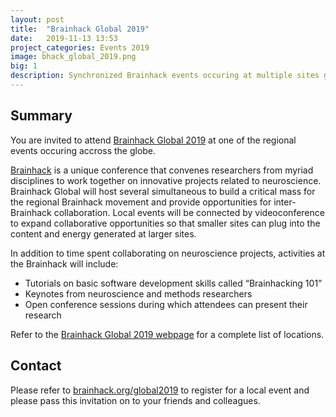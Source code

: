 ```yaml
---
layout: post
title:  "Brainhack Global 2019"
date:   2019-11-13 13:53
project_categories: Events 2019
image: bhack_global_2019.png
big: 1
description: Synchronized Brainhack events occuring at multiple sites globally.
---
```

## Summary
You are invited to attend [Brainhack Global 2019](http://brainhack.org/global2019) at one of the regional events occuring accross the globe.

[Brainhack](http://brainhack.org) is a unique conference that convenes researchers from myriad disciplines to work together on innovative projects related to neuroscience. Brainhack Global will host several simultaneous to build a critical mass for the regional Brainhack movement and provide opportunities for inter-Brainhack collaboration. Local events will be connected by videoconference to expand collaborative opportunities so that smaller sites can plug into the content and energy generated at larger sites.

In addition to time spent collaborating on neuroscience projects, activities at the Brainhack will include:

- Tutorials on basic software development skills called “Brainhacking 101”
- Keynotes from neuroscience and methods researchers
- Open conference sessions during which attendees can present their research

Refer to the [Brainhack Global 2019 webpage](http://brainhack.org/global2019) for a complete list of locations.

## Contact
Please refer to [brainhack.org/global2019](brainhack.org/global2019) to register for a local event and please pass this invitation on to your friends and colleagues.
